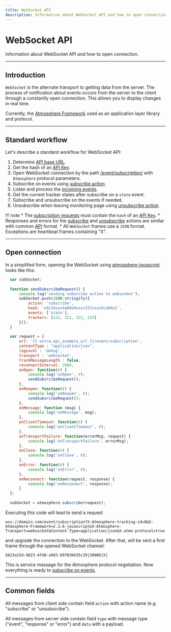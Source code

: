 ```yaml
---
title: WebSocket API
description: Information about WebSocket API and how to open connection.
---
```


# WebSocket API

Information about WebSocket API and how to open connection.

***

## Introduction

`WebSocket` is the alternate transport to getting data from the server. The process of notification about events occurs 
from the server to the client through a constantly open connection. This allows you to display changes in real time.

Currently, the [Atmosphere Framework](https://github.com/Atmosphere) used as an application layer library and protocol.

***

## Standard workflow

Let's describe a standard workflow for WebSocket API:

1. Determine [API base URL](../../backend-api/getting-started.md#api-base-url). 
2. Get the hash of an [API Key](../resources/commons/api-keys.md).
3. Open WebSocket connection by the path [/event/subscription/](./subscription.md) with `Atmosphere` protocol parameters.
4. Subscribe on events using [subscribe action](./subscription.md#subscribe-action).
5. Listen and process the [incoming events](./events.md).
6. Get the current tracker states after subscribe on a `state` event.
7. Subscribe and unsubscribe on the events if needed.
8. Unsubscribe when leaving monitoring page using [unsubscribe action](./subscription.md#unsubscribe-action).

!!! note
    * The [subscription requests](./subscription.md) must contain the 
      `hash` of an [API Key](../resources/commons/api-keys.md).
    * Responses and errors for the [subscribe](./subscription.md#subscribe-action) 
      and [unsubscribe](./subscription.md#unsubscribe-action) actions are similar 
      with common [API](../getting-started.md) format.
    * All `WebSocket` frames use a `JSON` format. Exceptions are heartbeat frames containing "X".

***

## Open connection

In a simplified form, opening the WebSocket using [atmosphere-javascript](https://github.com/Atmosphere/atmosphere-javascript) looks like this:

```js
  var subSocket;
  
  function sendSubsrcibeRequest() {
      console.log('sending subsrcibe action to websocket');
      subSocket.push(JSON.stringify({
          action: 'subscribe',
          hash: 'e4c24xxx4a08e9xxxc337xxxx5ca04e1',
          events: ['state'],
          trackers: [123, 321, 322, 233]
      }));
  }
  
  var request = {
      url: '{{ extra.api_example_url }}/event/subscription',
      contentType : "application/json",
      logLevel : 'debug',
      transport : 'websocket',
      trackMessageLength : false,
      reconnectInterval: 2000,
      onOpen: function(r) {
          console.log('onOpen', r);
          sendSubsrcibeRequest();
      },
      onReopen: function(r) {
          console.log('onReopen', r);
          sendSubsrcibeRequest();
      },
      onMessage: function (msg) {
          console.log('onMessage', msg);
      },
      onClientTimeout: function(r) {
          console.log('onClientTimeout', r);
      },
      onTransportFailure: function(errorMsg, request) {
          console.log('onTransportFailure', errorMsg);
      },
      onClose: function(r) {
          console.log('onClose', r);
      },
      onError: function(r) {
          console.log('onError', r);
      },
      onReconnect: function(request, response) {
          console.log('onReconnect', response);
      }
  };
  
  subSocket = atmosphere.subscribe(request);
```

Executing this code will lead to send a request

    wss://domain.com/event/subscription?X-Atmosphere-tracking-id=0&X-Atmosphere-Framework=2.3.6-javascript&X-Atmosphere-Transport=websocket&Content-Type=application/json&X-atmo-protocol=true

and upgrade the connection to the WebSocket.
After that, will be sent a first frame through the opened WebSocket channel:

    b623a15d-9623-4fd8-a9d3-697036635c29|30000|X|

This is service message for the Atmosphere protocol negotiation.
Now everything is ready to [subscribe on events](./subscription.md#subscribe-action).

***

## Common fields

All messages from client side contain field `action` with action name (e.g. "subscribe" or "unsubscribe").

All messages from server side contain field `type` with message type ("event", "response" or "error") and `data` with a payload.

